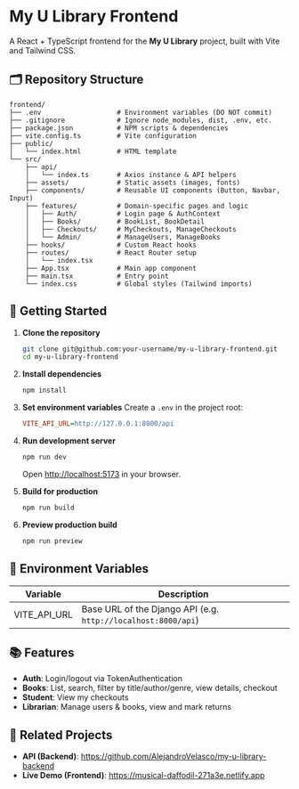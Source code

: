 # My U Library Frontend

A React + TypeScript frontend for the **My U Library** project, built with Vite and Tailwind CSS.

## 🗂 Repository Structure

```
frontend/
├── .env                   # Environment variables (DO NOT commit)
├── .gitignore             # Ignore node_modules, dist, .env, etc.
├── package.json           # NPM scripts & dependencies
├── vite.config.ts         # Vite configuration
├── public/
│   └── index.html         # HTML template
└── src/
    ├── api/
    │   └── index.ts       # Axios instance & API helpers
    ├── assets/            # Static assets (images, fonts)
    ├── components/        # Reusable UI components (Button, Navbar, Input)
    ├── features/          # Domain-specific pages and logic
    │   ├── Auth/          # Login page & AuthContext
    │   ├── Books/         # BookList, BookDetail
    │   ├── Checkouts/     # MyCheckouts, ManageCheckouts
    │   └── Admin/         # ManageUsers, ManageBooks
    ├── hooks/             # Custom React hooks 
    ├── routes/            # React Router setup
    │   └── index.tsx
    ├── App.tsx            # Main app component
    ├── main.tsx           # Entry point
    └── index.css          # Global styles (Tailwind imports)
```

## 🚀 Getting Started

1. **Clone the repository**

   ```bash
   git clone git@github.com:your-username/my-u-library-frontend.git
   cd my-u-library-frontend
   ```

2. **Install dependencies**

   ```bash
   npm install
   ```

3. **Set environment variables**
   Create a `.env` in the project root:

   ```ini
   VITE_API_URL=http://127.0.0.1:8000/api
   ```

4. **Run development server**

   ```bash
   npm run dev
   ```

   Open [http://localhost:5173](http://localhost:5173) in your browser.

5. **Build for production**

   ```bash
   npm run build
   ```

6. **Preview production build**

   ```bash
   npm run preview
   ```

## 🔑 Environment Variables

| Variable       | Description                                                   |
| -------------- | ------------------------------------------------------------- |
| VITE\_API\_URL | Base URL of the Django API (e.g. `http://localhost:8000/api`) |

## 📚 Features

* **Auth**: Login/logout via TokenAuthentication
* **Books**: List, search, filter by title/author/genre, view details, checkout
* **Student**: View my checkouts
* **Librarian**: Manage users & books, view and mark returns


## 🔗 Related Projects

- **API (Backend)**: https://github.com/AlejandroVelasco/my-u-library-backend  
- **Live Demo (Frontend)**: https://musical-daffodil-271a3e.netlify.app
